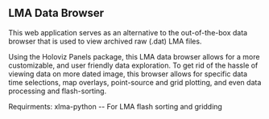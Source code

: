 LMA Data Browser
---------------

This web application serves as an alternative to the out-of-the-box data browser that is used to view archived raw (.dat) LMA files.

Using the Holoviz Panels package, this LMA data browser allows for a more customizable, and user friendly data exploration. To get rid of the hassle of viewing data on more dated image, this browser allows for specific 
data time selections, map overlays, point-source and grid plotting, and even data processing and flash-sorting.

Requirments:
xlma-python  -- For LMA flash sorting and gridding

